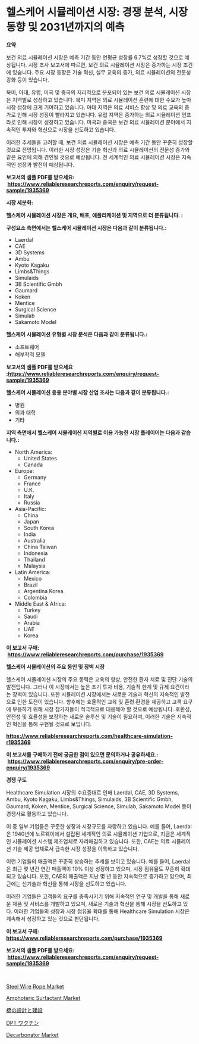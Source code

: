 <p><h1>헬스케어 시뮬레이션 시장: 경쟁 분석, 시장 동향 및 2031년까지의 예측</h1></p><p><strong>요약</strong></p>
<p><p>보건 의료 시뮬레이션 시장은 예측 기간 동안 연평균 성장률 6.7%로 성장할 것으로 예상됩니다. 시장 조사 보고서에 따르면, 보건 의료 시뮬레이션 시장은 증가하는 시장 조건에 있습니다. 주요 시장 동향은 기술 혁신, 실무 교육의 증가, 의료 시뮬레이션의 전문성 강화 등이 있습니다.</p><p>북미, 아태, 유럽, 미국 및 중국의 지리적으로 분포되어 있는 보건 의료 시뮬레이션 시장은 지역별로 성장하고 있습니다. 북미 지역은 의료 시뮬레이션 훈련에 대한 수요가 높아 시장 성장에 크게 기여하고 있습니다. 아태 지역은 의료 서비스 향상 및 의료 교육의 증가로 인해 시장 성장이 빨라지고 있습니다. 유럽 지역은 증가하는 의료 시뮬레이션 인프라로 인해 시장이 성장하고 있습니다. 미국과 중국은 보건 의료 시뮬레이션 분야에서 지속적인 투자와 혁신으로 시장을 선도하고 있습니다.</p><p>이러한 추세들을 고려할 때, 보건 의료 시뮬레이션 시장은 예측 기간 동안 꾸준히 성장할 것으로 전망됩니다. 이러한 시장 성장은 기술 혁신과 의료 시뮬레이션의 전문성 증가와 같은 요인에 의해 견인될 것으로 예상됩니다. 전 세계적인 의료 시뮬레이션 시장은 지속적인 성장과 발전이 예상됩니다.</p></p>
<p><strong>보고서의 샘플 PDF를 받으세요: &nbsp;<a href="https://www.reliableresearchreports.com/enquiry/request-sample/1935369">https://www.reliableresearchreports.com/enquiry/request-sample/1935369</a></strong></p>
<p><strong>시장 세분화:</strong></p>
<p><strong> 헬스케어 시뮬레이션 시장은 개요, 배포, 애플리케이션 및 지역으로 더 분류됩니다. :</strong></p>
<p><strong>구성요소 측면에서는 헬스케어 시뮬레이션 시장은 다음과 같이 분류됩니다.:</strong></p>
<p><ul><li>Laerdal</li><li>CAE</li><li>3D Systems</li><li>Ambu</li><li>Kyoto Kagaku</li><li>Limbs&Things</li><li>Simulaids</li><li>3B Scientific Gmbh</li><li>Gaumard</li><li>Koken</li><li>Mentice</li><li>Surgical Science</li><li>Simulab</li><li>Sakamoto Model</li></ul></p>
<p><strong> 헬스케어 시뮬레이션 유형별 시장 분석은 다음과 같이 분류됩니다.:</strong></p>
<p><ul><li>소프트웨어</li><li>해부학적 모델</li></ul></p>
<p><strong>보고서의 샘플 PDF를 받으세요 :<a href="https://www.reliableresearchreports.com/enquiry/request-sample/1935369">https://www.reliableresearchreports.com/enquiry/request-sample/1935369</a></strong></p>
<p><strong> 헬스케어 시뮬레이션 응용 분야별 시장 산업 조사는 다음과 같이 분류됩니다.:</strong></p>
<p><ul><li>병원</li><li>의과 대학</li><li>기타</li></ul></p>
<p><strong>지역 측면에서 헬스케어 시뮬레이션 지역별로 이용 가능한 시장 플레이어는 다음과 같습니다.:</strong></p>
<p><ul>
    <li>
        North America:
        <ul>
            <li>United States</li>
            <li>Canada</li>
        </ul>
    </li>
    <li>
        Europe:
        <ul>
            <li>Germany</li>
            <li>France</li>
            <li>U.K.</li>
            <li>Italy</li>
            <li>Russia</li>
        </ul>
    </li>
    <li>
        Asia-Pacific:
        <ul>
            <li>China</li>
            <li>Japan</li>
            <li>South Korea</li>
            <li>India</li>
            <li>Australia</li>
            <li>China Taiwan</li>
            <li>Indonesia</li>
            <li>Thailand</li>
            <li>Malaysia</li>
        </ul>
    </li>
    <li>
        Latin America:
        <ul>
            <li>Mexico</li>
            <li>Brazil</li>
            <li>Argentina Korea</li>
            <li>Colombia</li>
        </ul>
    </li>
    <li>
        Middle East & Africa:
        <ul>
            <li>Turkey</li>
            <li>Saudi</li>
            <li>Arabia</li>
            <li>UAE</li>
            <li>Korea</li>
        </ul>
    </li>
    </ul></p>
<p><strong>이 보고서 구매: &nbsp;<a href="https://www.reliableresearchreports.com/purchase/1935369">https://www.reliableresearchreports.com/purchase/1935369</a></strong></p>
<p><strong>헬스케어 시뮬레이션의 주요 동인 및 장벽 시장</strong></p>
<p><p>헬스케어 시뮬레이션 시장의 주요 동력은 교육의 향상, 안전한 환자 치료 및 진단 기술의 발전입니다. 그러나 이 시장에서는 높은 초기 투자 비용, 기술적 한계 및 규제 요건이라는 장벽이 있습니다. 또한 시뮬레이션 시장에서는 새로운 기술과 혁신의 지속적인 발전으로 인한 도전이 있습니다. 향후에는 효율적인 교육 및 훈련 환경을 제공하고 고객 요구에 부응하기 위해 시장 참가자들이 적극적으로 대응해야 할 것으로 예상됩니다. 호환성, 안전성 및 효율성을 보장하는 새로운 솔루션 및 기술이 필요하며, 이러한 기술은 지속적인 혁신을 통해 구현될 것으로 보입니다.</p></p>
<p><strong><a href="https://www.reliableresearchreports.com/healthcare-simulation-r1935369">https://www.reliableresearchreports.com/healthcare-simulation-r1935369</a></strong></p>
<p><strong>이 보고서를 구매하기 전에 궁금한 점이 있으면 문의하거나 공유하세요.: &nbsp;<a href="https://www.reliableresearchreports.com/enquiry/pre-order-enquiry/1935369">https://www.reliableresearchreports.com/enquiry/pre-order-enquiry/1935369</a></strong></p>
<p><strong>경쟁 구도</strong></p>
<p><p>Healthcare Simulation 시장의 수요증대로 인해 Laerdal, CAE, 3D Systems, Ambu, Kyoto Kagaku, Limbs&Things, Simulaids, 3B Scientific Gmbh, Gaumard, Koken, Mentice, Surgical Science, Simulab, Sakamoto Model 등이 경쟁사로 활동하고 있습니다. </p><p>이 중 일부 기업들은 꾸준한 성장과 시장규모를 자랑하고 있습니다. 예를 들어, Laerdal은 1940년에 노르웨이에서 설립된 세계적인 의료 시뮬레이션 기업으로, 지금은 세계적인 시뮬레이션 시스템 제조업체로 자리매김하고 있습니다. 또한, CAE는 의료 시뮬레이션 기술 제공 업체로서 급속한 시장 성장을 이룩하고 있습니다.</p><p>이런 기업들의 매출액은 꾸준히 상승하는 추세를 보이고 있습니다. 예를 들어, Laerdal은 최근 몇 년간 연간 매출액이 10% 이상 성장하고 있으며, 시장 점유율도 꾸준히 확대되고 있습니다. 또한, CAE의 매출액은 지난 몇 년 동안 지속적으로 증가하고 있으며, 최근에는 신기술과 혁신을 통해 시장을 선도하고 있습니다.</p><p>이러한 기업들은 고객들의 요구를 충족시키기 위해 지속적인 연구 및 개발을 통해 새로운 제품 및 서비스를 개발하고 있으며, 새로운 기술과 혁신을 통해 시장을 선도하고 있다. 이러한 기업들의 성장과 시장 점유율 확대를 통해 Healthcare Simulation 시장은 계속해서 성장하고 있는 것으로 판단됩니다.</p></p>
<p><strong>이 보고서 구매: &nbsp; <a href="https://www.reliableresearchreports.com/purchase/1935369">https://www.reliableresearchreports.com/purchase/1935369</a></strong></p>
<p><strong>보고서의 샘플 PDF를 받으세요: &nbsp;<a href="https://www.reliableresearchreports.com/enquiry/request-sample/1935369">https://www.reliableresearchreports.com/enquiry/request-sample/1935369</a></strong><strong></strong></p>
<p>&nbsp;</p>
<p><p><a href="https://www.linkedin.com/pulse/insights-steel-wire-rope-market-size-analysing-share-trends-oru4e?trackingId=mrTs0XIc0tqQ6ofOw1MBuA%3D%3D">Steel Wire Rope Market</a></p><p><a href="https://www.linkedin.com/pulse/amphoteric-surfactant-market-size-growth-outlook-from-2024-jxame?trackingId=xlKXqtVMf3YsLbxalXBYdg%3D%3D">Amphoteric Surfactant Market</a></p><p><a href="https://github.com/nxboeu02965442/Market-Research-Report-List-1/blob/main/361279029700.md">橋の設計と建設</a></p><p><a href="https://github.com/SantosDicki04/Market-Research-Report-List-1/blob/main/193018229699.md">DPT ワクチン</a></p><p><a href="https://github.com/lataunyatinikmelvin59ilbd0dv/Market-Research-Report-List-2/blob/main/decarbonator-market.md">Decarbonator Market</a></p></p>
